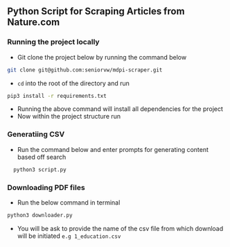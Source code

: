 ## Python Script for Scraping Articles from Nature.com

### Running the project locally

- Git clone the project below by running the command below

```bash
git clone git@github.com:seniorvw/mdpi-scraper.git
```

- `cd` into the root of the directory and run

```bash
pip3 install -r requirements.txt
```

- Running the above command will install all dependencies for the project
- Now within the project structure run

### Generatiing CSV

- Run the command below and enter prompts for generating content based off search

```zsh
  python3 script.py
```

### Downloading PDF files

- Run the below command in terminal

```zsh
python3 downloader.py
```

- You will be ask to provide the name of the csv file from which download will be initiated
  `e.g 1_education.csv`
